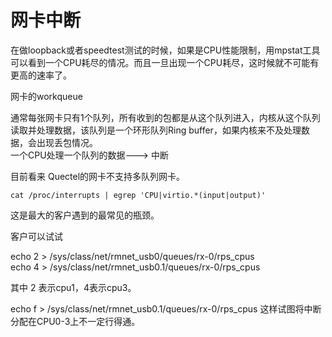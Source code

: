 网卡中断
======

在做loopback或者speedtest测试的时候，如果是CPU性能限制，用mpstat工具可以看到一个CPU耗尽的情况。而且一旦出现一个CPU耗尽，这时候就不可能有更高的速率了。

网卡的workqueue

通常每张网卡只有1个队列，所有收到的包都是从这个队列进入，内核从这个队列读取并处理数据，该队列是一个环形队列Ring buffer，如果内核来不及处理数据，会出现丢包情况。
<br>
一个CPU处理一个队列的数据---> 中断

目前看来 Quectel的网卡不支持多队列网卡。

	cat /proc/interrupts | egrep 'CPU|virtio.*(input|output)'


这是最大的客户遇到的最常见的瓶颈。

客户可以试试

echo 2 > /sys/class/net/rmnet_usb0/queues/rx-0/rps_cpus<br>
echo 4 > /sys/class/net/rmnet_usb0.1/queues/rx-0/rps_cpus <br>

其中
2 表示cpu1，4表示cpu3。

echo f > /sys/class/net/rmnet_usb0.1/queues/rx-0/rps_cpus 这样试图将中断分配在CPU0-3上不一定行得通。

